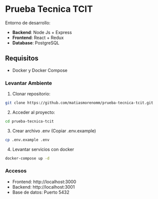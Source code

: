 # Prueba Tecnica TCIT

Entorno de desarrollo:

- **Backend**: Node Js + Express
- **Frontend**: React + Redux
- **Database**: PostgreSQL

## Requisitos

- Docker y Docker Compose

### Levantar Ambiente

1. Clonar repositorio:

```bash
git clone https://github.com/matiasmorenomm/prueba-tecnica-tcit.git
```

2. Acceder al proyecto:

```bash
cd prueba-tecnica-tcit
```

3. Crear archivo .env (Copiar .env.example)

```bash
cp .env.example .env
```

4. Levantar servicios con docker

```bash
docker-compose up -d
```

### Accesos

- Frontend: http://localhost:3000
- Backend: http://localhost:3001
- Base de datos: Puerto 5432
